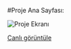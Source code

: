 #Proje Ana Sayfası:

![Proje Ekranı](/img/proje-ekranı.png)

[Canlı görüntüle](https://hacerbeyza.github.io/Furniture-Site-w-Bootstrap/) 
